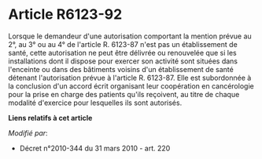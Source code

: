 # Article R6123-92

Lorsque le demandeur d'une autorisation comportant la mention prévue au 2°, au 3° ou au 4° de l'article R. 6123-87 n'est pas
un établissement de santé, cette autorisation ne peut être délivrée ou renouvelée que si les installations dont il dispose
pour exercer son activité sont situées dans l'enceinte ou dans des bâtiments voisins d'un établissement de santé détenant
l'autorisation prévue à l'article R. 6123-87. Elle est subordonnée à la conclusion d'un accord écrit organisant leur
coopération en cancérologie pour la prise en charge des patients qu'ils reçoivent, au titre de chaque modalité d'exercice
pour lesquelles ils sont autorisés.

**Liens relatifs à cet article**

_Modifié par_:

  - Décret n°2010-344 du 31 mars 2010 - art. 220
